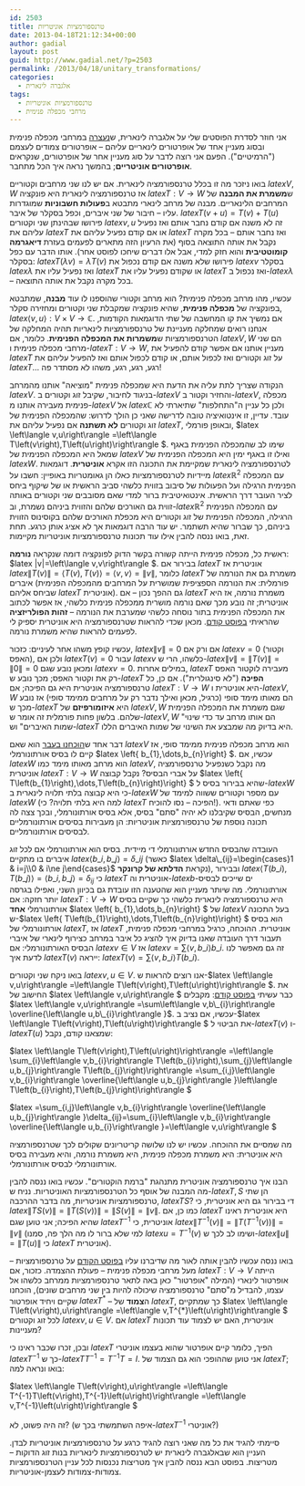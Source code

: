 ```yaml
---
id: 2503
title: טרנספורמציות אוניטריות
date: 2013-04-18T21:12:34+00:00
author: gadial
layout: post
guid: http://www.gadial.net/?p=2503
permalink: /2013/04/18/unitary_transformations/
categories:
  - אלגברה לינארית
tags:
  - טרנספורמציות אוניטריות
  - מרחבי מכפלה פנימית
---
```

אני חוזר לסדרת הפוסטים שלי על אלגברה לינארית, ש[נעצרה](http://www.gadial.net/2012/04/29/inner_product_space_adjoint/) במרחבי מכפלה פנימית ובסוג מעניין אחד של אופרטורים לינאריים עליהם &#8211; אופרטורים צמודים לעצמם ("הרמיטיים"). הפעם אני רוצה לדבר על סוג מעניין אחר של אופרטורים, שנקראים **אופרטורים אוניטריים**; בהמשך נראה איך הכל מתחבר.

בואו ניזכר מה זו בכלל טרנספורמציה לינארית. אם יש לנו שני מרחבים וקטוריים $latex V,W$ אז טרנספורמציה לינארית היא פונקציה $latex T:V\to W$ ש**משמרת את המבנה** של המרחבים הלינאריים. מבנה של מרחב לינארי מתבטא ב**פעולות חשבוניות** שמוגדרות עליו &#8211; חיבור של שני איברים, וכפל בסקלר של איבר. $latex T\left(v+u\right)=T\left(v\right)+T\left(u\right)$ פירושו שבהינתן שני וקטורים $latex v,u$ זה לא משנה אם קודם נחבר אותם ואז נפעיל עליהם את $latex T$ או אם קודם נפעיל עליהם את $latex T$ ואז נחבר אותם &#8211; בכל מקרה נקבל את אותה התוצאה בסוף (את הרעיון הזה מתארים לפעמים בעזרת **דיאגרמה קומוטטיבית** והוא חזק למדי, אבל אלו דברים שיחכו לפוסט אחר). אותו הדבר עם כפל בסקלר: $latex T\left(\lambda v\right)=\lambda T\left(v\right)$ פירושו שלא משנה אם קודם נכפול את $latex v$ בסקלר $latex \lambda$ ואז נפעיל עליו את $latex T$ או שקודם נפעיל עליו את $latex T$ ואז נכפול ב-$latex \lambda$ &#8211; בכל מקרה נקבל את אותה התוצאה.

עכשיו, מהו מרחב מכפלה פנימית? הוא מרחב וקטורי שהוספנו לו עוד **מבנה**, שמתבטא בפונקציה של **מכפלה פנימית**, שהיא פונקציה שמקבלת שני וקטורים ומחזירה סקלר, $latex \left\langle v,u\right\rangle :V\times V\to\mathbb{C}$. אם נמשיך את קו המחשבה של שתי הדוגמאות הקודמות, אנחנו רואים שמחלקה מעניינת של טרנספורמציות לינאריות תהיה המחלקה של הטרנספורמציות ש**משמרות את המכפלה הפנימית**. כלומר, אם $latex V,W$ הם שני מרחבי מכפלה פנימית ו-$latex T:V\to W$, מעניין אותנו אם אפשר קודם להפעיל את $latex T$ על זוג וקטורים ואז לכפול אותם, או קודם לכפול אותם ואז להפעיל עליהם את $latex T$&#8230; רגע, רגע, רגע, משהו לא מסתדר פה!

הנקודה שצריך לתת עליה את הדעת היא שמכפלה פנימית "מוציאה" אותנו מהמרחב $latex V$. בניגוד לחיבור, שקיבל זוג וקטורים ב-$latex V$ והחזיר וקטור ב-$latex V$, מכפלה פנימית מעבירה אותנו מ-$latex V$ אל $latex \mathbb{C}$ ולכן כל עניין ה"התחלפות" שתיארתי לא עובד. עדיין, זו אינטואיציה טובה לדרישה שאני כן הולך לדרוש: שהמכפלה הפנימית של זוג וקטורים **לא תשתנה** אם נפעיל עליהם את $latex T$, ובאופן פורמלי, $latex \left\langle v,u\right\rangle =\left\langle T\left(v\right),T\left(u\right)\right\rangle $. שימו לב שהמכפלה הפנימית באגף שמאל היא המכפלה הפנימית של $latex V$ ואילו זו באגף ימין היא המכפלה הפנימית של $latex W$. לטרנספורמציה לינארית שמקיימת את התכונה הזו אקרא **אוניטרית**. דוגמאות מיידיות לטרנספורמציות כאלו הן גאומטריות באופיין: חשבו על $latex \mathbb{R}^{2}$ עם המכפלה הפנימית הרגילה ועל הפעולות של סיבוב בזווית כלשהי סביב הראשית או של שיקוף ביחס לציר העובר דרך הראשית. אינטואיטיבית ברור למדי שאם מסובבים שני וקטורים באותה זווית גם האורכים שלהם והזווית ביניהם נשמרת, וב-$latex \mathbb{R}^{2}$ עם המכפלה הפנימית הרגילה, המכפלה הפנימית של זוג וקטורים היא מכפלת האורכים שלהם בקוסינוס הזווית ביניהם, כך שברור שהיא תשתמר. יש עוד הרבה דוגמאות אך לא אציג אותן כרגע. תחת זאת, בואו ננסה להבין אילו עוד תכונות טרנספורמציות אוניטריות מקיימות.

ראשית כל, מכפלה פנימית הייתה קשורה בקשר הדוק לפונקציה דומה שנקראה **נורמה**: $latex \|v\|=\left\langle v,v\right\rangle $. בבירור אם $latex T$ אוניטרית אז $latex \|T\left(v\right)\|=\left\langle T\left(v\right),T\left(v\right)\right\rangle =\left\langle v,v\right\rangle =\|v\|$, כלומר $latex T$ משמרת גם את הנורמה של איברים (פורמלית: את הנורמה הספציפית שמושרית על המרחבים מהמכפלה הפנימית שביחס אליהם $latex T$ אוניטרית). גם ההפך נכון &#8211; אם $latex T$ משמרת נורמה, אז היא אוניטרית; זה נובע מכך שאם נורמה מושרית ממכפלה פנימית כלשהי, אז אפשר לכתוב את המכפלה הפנימית בתור נוסחה כלשהי שמערבת את הנורמה &#8211; **זהות הפולריזציה** שהראיתי [בפוסט קודם](http://www.gadial.net/2012/03/01/inner_product_spaces_geometry/). מכאן שכדי להראות שטרנספורמציה היא אוניטרית יספיק לי לפעמים להראות שהיא משמרת נורמה.

עכשיו קופץ משהו אחר לעיניים: כזכור, $latex \|v\|=0$ אם ורק אם $latex v=0$ (וקטור האפס), ולכן אם $latex T\left(v\right)=0$ עבור $latex v$ כלשהו, הרי ש-$latex \|v\|=\|T\left(v\right)\|=\|0\|=0$ ומכאן נובע שגם $latex v=0$. במילים אחרות, $latex T$ מעבירה לוקטור האפס רק את וקטור האפס; מכך נובע ש-$latex T$ **הפיכה** ("לא סינגולרית"). אם כן, כל טרנספורמציה אוניטרית היא גם הפיכה; אם $latex T:V\to W$ היא אוניטרית ו-$latex V,W$ הם מאותו מימד סופי (כרגיל, מכאן ואילך נדבר רק על מרחבים ממימד סופי) אז נובע מכך ש-$latex T$ היא **איזומורפיזם** של $latex V,W$ שגם משמרת את המכפלה הפנימית שלהם. בלשון פחות פורמלית זה אומר ש-$latex V,W$ "הם אותו מרחב עד כדי שינוי שמות האיברים" וש-$latex T$ היא בדיוק מה שמבצע את השינוי של שמות האיברים הללו.

דבר אחד ש[הוכחנו בעבר](http://www.gadial.net/2012/02/06/inner_products_intro/) הוא שאם $latex V$ הוא מרחב מכפלה פנימית ממימד סופי, אז קיים לו בסיס אורתונורמלי $latex \left\{ b\_{1},\dots,b\_{n}\right\} $. עכשיו, אם $latex W$ הוא מרחב מאותו מימד כמו $latex V$, מה נקבל כשנפעיל טרנספורמציה אוניטרית $latex T:V\to W$ על אברי הבסיס? נקבל קבוצה $latex \left\{ T\left(b\_{1}\right),\dots,T\left(b\_{n}\right)\right\} $ שהיא בבירור בסיס ל-$latex W$ כי היא קבוצה בלתי תלויה לינארית ב-$latex W$ עם מספר וקטורים ששווה למימד של $latex W$ (למה היא בלתי תלויה? כי $latex T$ הפיכה &#8211; נסו להוכיח!). כפי שאתם ודאי מנחשים, הבסיס שקיבלנו לא יהיה "סתם" בסיס, אלא בסיס אורתונורמלי, ובכך צצה לה תכונה נוספת של טרנספורמציות אוניטריות: הן מעבירות בסיסים אורתונורמליים לבסיסים אורתונורמליים.

העובדה שהבסיס החדש אורתונורמלי די מיידית. בסיס הוא אורתונורמלי אם לכל זוג איברים בו מתקיים $latex \left\langle b\_{i},b\_{j}\right\rangle =\delta\_{ij}$ (כאשר $latex \delta\_{ij}=\begin{cases}1 & i=j\\0 & i\ne j\end{cases}$ נקראת **הדלתא של קרונקר**), ובבירור $latex \left\langle T\left(b\_{i}\right),T\left(b\_{j}\right)\right\rangle =\left\langle b\_{i},b\_{j}\right\rangle =\delta_{ij}$ כי $latex T$ אוניטרית וה-$latex b$-ים שייכים לבסיס אורתונורמלי. מה שיותר מעניין הוא שהטענה הזו עובדת גם בכיוון השני, ואפילו בגרסה יותר חזקה: אם $latex T:V\to W$ היא טרנספורמציה לינארית כלשהי כך שקיים בסיס אורתונורמלי **אחד** $latex \left\{ b\_{1},\dots,b\_{n}\right\} $ של $latex V$ בעל התכונה ש-$latex \left\{ T\left(b\_{1}\right),\dots,T\left(b\_{n}\right)\right\} $ הוא בסיס אורתונורמלי של $latex T$, אז $latex T$ אוניטרית. ההוכחה, כרגיל במרחבי מכפלה פנימית, תעבור דרך העובדה שאנו בדיוק איך להציג כל איבר במרחב כצירוף לינארי של איברי הבסיס האורתונורמלי: אם $latex v\in V$ אז $latex v=\sum\left\langle v,b\_{i}\right\rangle b\_{i}$. זה גם מאפשר לנו לדעת איך $latex T\left(v\right)$ ייראה: $latex T\left(v\right)=\sum\left\langle v,b\_{i}\right\rangle T\left(b\_{i}\right)$.

בואו ניקח שני וקטורים $latex v,u\in V$. אנו רוצים להראות ש-$latex \left\langle v,u\right\rangle =\left\langle T\left(v\right),T\left(u\right)\right\rangle $. את החישוב של $latex \left\langle v,u\right\rangle $ כבר עשיתי [בפוסט קודם](http://www.gadial.net/2012/04/29/inner_product_space_adjoint/): מקבלים $latex \left\langle v,u\right\rangle =\sum\left\langle v,b\_{i}\right\rangle \overline{\left\langle u,b\_{i}\right\rangle }$. עכשיו, אם נציב ב-$latex \left\langle T\left(v\right),T\left(u\right)\right\rangle $ את הביטוי ל-$latex T\left(v\right)$ ו-$latex T\left(u\right)$ שמצאנו קודם, נקבל:

$latex \left\langle T\left(v\right),T\left(u\right)\right\rangle =\left\langle \sum\_{i}\left\langle v,b\_{i}\right\rangle T\left(b\_{i}\right),\sum\_{j}\left\langle u,b\_{j}\right\rangle T\left(b\_{j}\right)\right\rangle =\sum\_{i,j}\left\langle v,b\_{i}\right\rangle \overline{\left\langle u,b\_{j}\right\rangle }\left\langle T\left(b\_{i}\right),T\left(b_{j}\right)\right\rangle $

$latex =\sum\_{i,j}\left\langle v,b\_{i}\right\rangle \overline{\left\langle u,b\_{j}\right\rangle }\delta\_{ij}=\sum\_{i}\left\langle v,b\_{i}\right\rangle \overline{\left\langle u,b_{i}\right\rangle }=\left\langle v,u\right\rangle $

מה שמסיים את ההוכחה. עכשיו יש לנו שלושה קריטריונים שקולים לכך שטרנספורמציה היא אוניטרית: היא משמרת מכפלה פנימית, היא משמרת נורמה, והיא מעבירה בסיס אורתונורמלי לבסיס אורתונורמלי.

הבנו איך טרנספורמציה אוניטרית מתנהגת "ברמת הוקטורים". עכשיו בואו ננסה להבין מה המבנה של אוסף כל הטרנספורמציות האוניטריות. נניח ש-$latex T,S$ הן שתי טרנספורמציות אוניטריות, מה בדבר ההרכבה, $latex TS$? די בבירור גם היא אוניטרית, כי $latex \|TS\left(v\right)\|=\|T\left(S\left(v\right)\right)\|=\|S\left(v\right)\|=\|v\|$. כמו כן, אם $latex T$ היא אוניטרית ראינו שהיא הפיכה; אני טוען שגם $latex T^{-1}$ אוניטרית, כי $latex \|T^{-1}\left(v\right)\|=\|T\left(T^{-1}\left(v\right)\right)\|=\|v\|$ (למי שלא ברור לו מה הלך פה, סמנו $latex u=T^{-1}\left(v\right)$ ושימו לב לכך ש-$latex \|u\|=\|T\left(u\right)\|$ כי $latex T$ אוניטרית).

&#8211; בואו ננסה עכשיו להבין אותה לאור מה שדיברנו עליו [בפוסט הקודם](http://www.gadial.net/2012/04/29/inner_product_space_adjoint/) על טרנספורמציות מעל מרחבי מכפלה פנימית &#8211; פעולת ההצמדה. כזכור, אם $latex T:V\to V$ הייתה אופרטור לינארי (המילה "אופרטור" כאן באה לתאר טרנספורמציות ממרחב כלשהו אל עצמו, להבדיל מ"סתם" טרנספורמציה שיכולה להיות בין שני מרחבים שונים), הוכחנו שקיים ויחיד אופרטור $latex T^{*}$ &#8211; ה**צמוד** של $latex T$, כך שמתקיים $latex \left\langle T\left(v\right),u\right\rangle =\left\langle v,T^{*}\left(u\right)\right\rangle $ לכל זוג וקטורים $latex v,u\in V$. אם $latex T$ אוניטרית, האם יש לצמוד עוד תכונות מעניינות?

ובכן, זכרו שכבר ראינו כי $latex T$ הפיך, כלומר קיים אופרטור שהוא בעצמו אוניטרי $latex T^{-1}$ כך ש-$latex TT^{-1}=T^{-1}T=I$. אני טוען שההופכי הוא גם הצמוד של $latex T$; בואו ונראה למה:

$latex \left\langle T\left(v\right),u\right\rangle =\left\langle T^{-1}T\left(v\right),T^{-1}\left(u\right)\right\rangle =\left\langle v,T^{-1}\left(u\right)\right\rangle $

זה היה פשוט, לא? (איפה השתמשתי בכך ש-$latex T^{-1}$ אוניטרי?)

סיימתי להגיד את כל מה שאני רוצה להגיד כרגע על טרנספורמציות אוניטריות לבדן. העניין הוא שבאלגברה לינארית יש לטרנספורמציות לינאריות בנות זוג הדוקות &#8211; מטריצות. בפוסט הבא ננסה להבין איך מטריצות נכנסות לכל עניין הטרנספורמציות צמודות-צמודות לעצמן-אוניטריות.